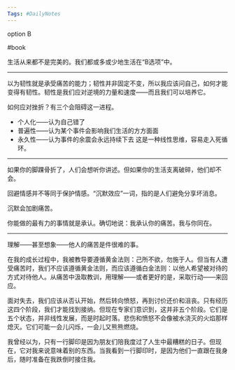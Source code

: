 ```yaml
---
Tags: #DailyNotes 
---
```


option B

#book 

生活从来都不是完美的。我们都或多或少地生活在“B选项”中。

----
以为韧性就是承受痛苦的能力；韧性并非固定不变，所以我应该问自己，如何才能变得有韧性。韧性是我们应对逆境的力量和速度——而且我们可以培养它。


如何应对挫折？有三个会阻碍这一进程。
- 个人化——认为自己错了
- 普遍性——认为某个事件会影响我们生活的方方面面
- 永久性——认为事件的余震会永远持续下去
这是一种线性思维，容易走入死循环。

----
如果你的脚踝骨折了，人们会想听你讲述。但如果你的生活支离破碎，他们却不会。

回避情感并不等同于保护情感。“沉默效应”一词，指的是人们避免分享坏消息。

沉默会加剧痛苦。

你能做的最有力的事情就是承认。确切地说：我承认你的痛苦。我与你同在。

----
理解——甚至想象——他人的痛苦是件很难的事。


在我的成长过程中，我被教导要遵循黄金法则：己所不欲，勿施于人。但当有人遭受痛苦时，我们不应该遵循黄金法则，而应该遵循白金法则：以他人希望被对待的方式对待他人。从痛苦中汲取教训，用理解——或者更好的是，采取行动——来回应。


面对失去，我们应该从否认开始，然后转向愤怒，再到讨价还价和沮丧。只有经历这四个阶段，我们才能找到接纳。但现在专家们意识到，这并非五个阶段。它们是五个状态，并非线性发展，而是时起时落。悲伤和愤怒不会像被水浇灭的火焰那样熄灭。它们可能一会儿闪烁，一会儿又熊熊燃烧。


我曾经以为，只有一行脚印是因为朋友们陪我度过了人生中最糟糕的日子。但现在，它对我来说意味着别的东西。当我看到一行脚印时，是因为他们一直跟在我身后，随时准备在我跌倒时接住我。